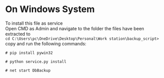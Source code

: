 # On Windows System
To install this file as service <br>
Open CMD as Admin and navigate to the folder the files have been extracted to <br>
```cd C:\Users\pc\OneDrive\Desktop\Personal\Work station\backup_script> ```
copy and run the following commands:


```
# pip install pywin32 

# python service.py install

# net start DbBackup
```
